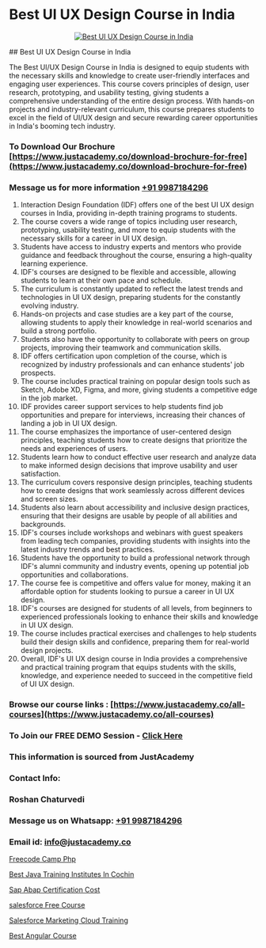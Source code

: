 # Best UI UX Design Course in India

<p align="center">
  <a href="https://justacademy.co/all-courses">
    <img src="https://i.ibb.co/P5KtSQ2/ui-ux.png" alt="Best UI UX Design Course in India">
  </a>
</p>
## Best UI UX Design Course in India

The Best UI/UX Design Course in India is designed to equip students with the necessary skills and knowledge to create user-friendly interfaces and engaging user experiences. This course covers principles of design, user research, prototyping, and usability testing, giving students a comprehensive understanding of the entire design process. With hands-on projects and industry-relevant curriculum, this course prepares students to excel in the field of UI/UX design and secure rewarding career opportunities in India's booming tech industry.
### To Download Our Brochure [https://www.justacademy.co/download-brochure-for-free](https://www.justacademy.co/download-brochure-for-free)
### Message us for more information [+91 9987184296](https://api.whatsapp.com/send?phone=919987184296)
1) Interaction Design Foundation (IDF) offers one of the best UI UX design courses in India, providing in-depth training programs to students.
2) The course covers a wide range of topics including user research, prototyping, usability testing, and more to equip students with the necessary skills for a career in UI UX design.
3) Students have access to industry experts and mentors who provide guidance and feedback throughout the course, ensuring a high-quality learning experience.
4) IDF's courses are designed to be flexible and accessible, allowing students to learn at their own pace and schedule.
5) The curriculum is constantly updated to reflect the latest trends and technologies in UI UX design, preparing students for the constantly evolving industry.
6) Hands-on projects and case studies are a key part of the course, allowing students to apply their knowledge in real-world scenarios and build a strong portfolio.
7) Students also have the opportunity to collaborate with peers on group projects, improving their teamwork and communication skills.
8) IDF offers certification upon completion of the course, which is recognized by industry professionals and can enhance students' job prospects.
9) The course includes practical training on popular design tools such as Sketch, Adobe XD, Figma, and more, giving students a competitive edge in the job market.
10) IDF provides career support services to help students find job opportunities and prepare for interviews, increasing their chances of landing a job in UI UX design.
11) The course emphasizes the importance of user-centered design principles, teaching students how to create designs that prioritize the needs and experiences of users.
12) Students learn how to conduct effective user research and analyze data to make informed design decisions that improve usability and user satisfaction.
13) The curriculum covers responsive design principles, teaching students how to create designs that work seamlessly across different devices and screen sizes.
14) Students also learn about accessibility and inclusive design practices, ensuring that their designs are usable by people of all abilities and backgrounds.
15) IDF's courses include workshops and webinars with guest speakers from leading tech companies, providing students with insights into the latest industry trends and best practices.
16) Students have the opportunity to build a professional network through IDF's alumni community and industry events, opening up potential job opportunities and collaborations.
17) The course fee is competitive and offers value for money, making it an affordable option for students looking to pursue a career in UI UX design.
18) IDF's courses are designed for students of all levels, from beginners to experienced professionals looking to enhance their skills and knowledge in UI UX design.
19) The course includes practical exercises and challenges to help students build their design skills and confidence, preparing them for real-world design projects.
20) Overall, IDF's UI UX design course in India provides a comprehensive and practical training program that equips students with the skills, knowledge, and experience needed to succeed in the competitive field of UI UX design.

### Browse our course links : [https://www.justacademy.co/all-courses](https://www.justacademy.co/all-courses) 
### To Join our FREE DEMO Session - [Click Here](https://www.justacademy.co/register-for-course-demo)


### This information is sourced from JustAcademy
### Contact Info:
### Roshan Chaturvedi
### Message us on Whatsapp: [+91 9987184296](https://api.whatsapp.com/send?phone=919987184296)
### Email id: [info@justacademy.co](mailto:info@justacademy.co)
                
[Freecode Camp Php](https://www.linkedin.com/pulse/freecode-camp-php-justacademy-pune-k3g0c?trackingId=N4F465C7wiBIetWMmy%2B%2BWQ%3D%3D&lipi=urn%3Ali%3Apage%3Ad_flagship3_company_admin%3BRZJmynVWQvykIoY%2BYzCMXQ%3D%3D)

[Best Java Training Institutes In Cochin](https://www.linkedin.com/pulse/best-java-training-institutes-cochin-justacademy-las-vegas-tg34f?trackingId=toGF%2BYRLPIeNPGnL%2F57sUA%3D%3D&lipi=urn%3Ali%3Apage%3Ad_flagship3_company_admin%3BSRVvZqxTRJ2BK3zMbr9wpQ%3D%3D)

[Sap Abap Certification Cost](https://medium.com/@kamblerajas684/sap-abap-certification-cost-061ffc7d1f96)

[salesforce Free Course](https://medium.com/@prempja40/salesforce-free-course-d515b441ae33)

[Salesforce Marketing Cloud Training](https://justacademyin.github.io/justacademy/salesforce-marketing-cloud-training)

[Best Angular Course](https://justacademyin.github.io/justacademy/best-angular-course)

